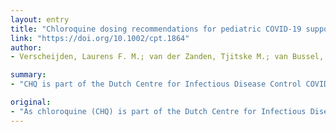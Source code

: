 ```yaml
---
layout: entry
title: "Chloroquine dosing recommendations for pediatric COVID-19 supported by modeling and simulation"
link: "https://doi.org/10.1002/cpt.1864"
author:
- Verscheijden, Laurens F. M.; van der Zanden, Tjitske M.; van Bussel, Lianne P. M.; de Hoop-Sommen, Marika; Russel, Frans G. M.; Johnson, Trevor N.; de Wildt, Saskia N.

summary:
- "CHQ is part of the Dutch Centre for Infectious Disease Control COVID-19 experimental treatment guideline. The aim of our study was to establish best-evidence to inform pediatric CHQ doses for children with malaria. A previously developed physiologically-based pharmacokinetic model for CHQ was used to simulate exposure in adults and children. Simulations showed differences in drug exposure in children of different ages and adults when the same body-weight based dose is given."

original:
- "As chloroquine (CHQ) is part of the Dutch Centre for Infectious Disease Control COVID-19 experimental treatment guideline, pediatric dosing guidelines are needed. Recent pediatric data suggest that existing WHO dosing guidelines for children with malaria are suboptimal. The aim of our study was to establish best-evidence to inform pediatric CHQ doses for children infected with COVID-19. A previously developed physiologically-based pharmacokinetic (PBPK) model for CHQ was used to simulate exposure in adults and children and verified against published pharmacokinetic data. The COVID-19 recommended adult dosage regimen of 44mg/kg total was tested in adults and children to evaluate the extent of variation in exposure. Based on differences in AUC0-70h the optimal CHQ dose was determined in children of different ages compared to adults. Revised doses were re-introduced into the model to verify that overall CHQ exposure in each age band was within 5% of the predicted adult value. Simulations showed differences in drug exposure in children of different ages and adults when the same body-weight based dose is given. As such, we propose the following total cumulative doses: 35 mg/kg (CHQ base) for children 0-1 month, 47 mg/kg for 1-6 months, 55 mg/kg for 6 months-12 years and 44 mg/kg for adolescents and adults, not to exceed 3300 mg in any patient. Our study supports age-adjusted CHQ dosing in children with COVID-19 in order to avoid suboptimal or toxic doses. The knowledge-driven, model-informed dose selection paradigm can serve as a science-based alternative to recommend pediatric dosing when pediatric clinical trial data is absent."
---
```


